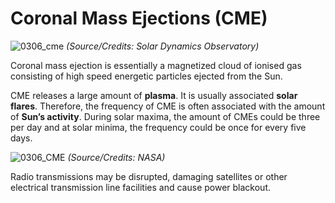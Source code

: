 # Coronal Mass Ejections (CME)

![0306_cme](./static/0306_cme.jpg)
*(Source/Credits:  Solar Dynamics Observatory)*

Coronal mass ejection is essentially a magnetized cloud of ionised gas consisting of high speed energetic particles ejected from the Sun.

CME releases a large amount of **plasma**. It is usually associated **solar flares**. Therefore, the frequency of CME is often associated with the amount of **Sun’s activity**. During solar maxima, the amount of CMEs could be three per day and at solar minima, the frequency could be once for every five days.

![0306_CME](./static/0306_CME.gif)
*(Source/Credits: NASA)*

Radio transmissions may be disrupted, damaging satellites or other electrical transmission line facilities and cause power blackout. 

